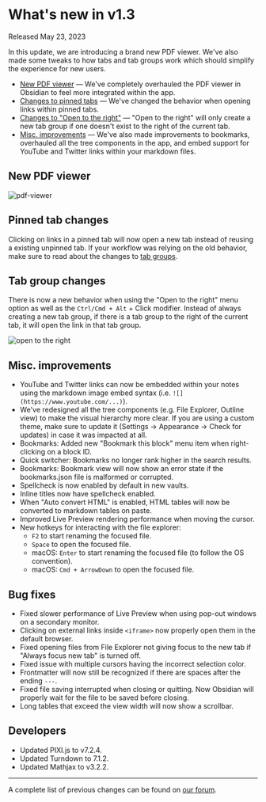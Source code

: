 # What's new in v1.3

Released May 23, 2023

In this update, we are introducing a brand new PDF viewer. We've also made some tweaks to how tabs and tab groups work which should simplify the experience for new users.

- [New PDF viewer](app://obsidian.md/index.html#new-pdf-viewer) — We've completely overhauled the PDF viewer in Obsidian to feel more integrated within the app.
- [Changes to pinned tabs](app://obsidian.md/index.html#pinned-tab-changes) — We've changed the behavior when opening links within pinned tabs.
- [Changes to "Open to the right"](app://obsidian.md/index.html#tab-group-changes) — "Open to the right" will only create a new tab group if one doesn't exist to the right of the current tab.
- [Misc. improvements](app://obsidian.md/index.html#misc-improvements) — We've also made improvements to bookmarks, overhauled all the tree components in the app, and embed support for YouTube and Twitter links within your markdown files.

## New PDF viewer

![pdf-viewer](https://github.com/obsidianmd/obsidian-help/assets/693981/2187e955-3c4c-436e-a590-b0623cab65e7)

## Pinned tab changes

Clicking on links in a pinned tab will now open a new tab instead of reusing a existing unpinned tab. If your workflow was relying on the old behavior, make sure to read about the changes to [tab groups](app://obsidian.md/index.html#tab-group-changes).

## Tab group changes

There is now a new behavior when using the "Open to the right" menu option as well as the `Ctrl/Cmd + Alt` + Click modifier. Instead of always creating a new tab group, if there is a tab group to the right of the current tab, it will open the link in that tab group.

![open to the right](https://github.com/obsidianmd/obsidian-help/assets/693981/949d55cd-1f93-480c-bbe4-c0ae9cf5cfdb)

## Misc. improvements

- YouTube and Twitter links can now be embedded within your notes using the markdown image embed syntax (i.e. `![](https://www.youtube.com/...)`).
- We've redesigned all the tree components (e.g. File Explorer, Outline view) to make the visual hierarchy more clear. If you are using a custom theme, make sure to update it (Settings → Appearance → Check for updates) in case it was impacted at all.
- Bookmarks: Added new "Bookmark this block" menu item when right-clicking on a block ID.
- Quick switcher: Bookmarks no longer rank higher in the search results.
- Bookmarks: Bookmark view will now show an error state if the bookmarks.json file is malformed or corrupted.
- Spellcheck is now enabled by default in new vaults.
- Inline titles now have spellcheck enabled.
- When "Auto convert HTML" is enabled, HTML tables will now be converted to markdown tables on paste.
- Improved Live Preview rendering performance when moving the cursor.
- New hotkeys for interacting with the file explorer:
    - `F2` to start renaming the focused file.
    - `Space` to open the focused file.
    - macOS: `Enter` to start renaming the focused file (to follow the OS convention).
    - macOS: `Cmd + ArrowDown` to open the focused file.

## Bug fixes

- Fixed slower performance of Live Preview when using pop-out windows on a secondary monitor.
- Clicking on external links inside `<iframe>` now properly open them in the default browser.
- Fixed opening files from File Explorer not giving focus to the new tab if "Always focus new tab" is turned off.
- Fixed issue with multiple cursors having the incorrect selection color.
- Frontmatter will now still be recognized if there are spaces after the ending `---`.
- Fixed file saving interrupted when closing or quitting. Now Obsidian will properly wait for the file to be saved before closing.
- Long tables that exceed the view width will now show a scrollbar.

## Developers

- Updated PIXI.js to v7.2.4.
- Updated Turndown to 7.1.2.
- Updated Mathjax to v3.2.2.

---

A complete list of previous changes can be found on [our forum](https://forum.obsidian.md/c/announcements/13).